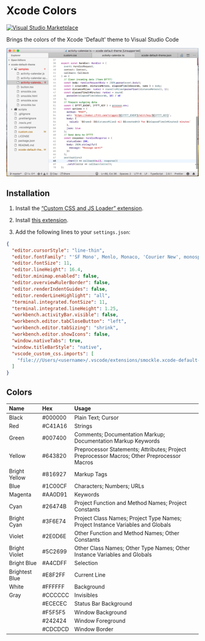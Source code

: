 # Xcode Colors

[![Visual Studio Marketplace](https://img.shields.io/vscode-marketplace/v/smockle.xcode-default-theme.svg)](https://marketplace.visualstudio.com/items?itemName=smockle.xcode-default-theme)

Brings the colors of the Xcode 'Default' theme to Visual Studio Code

![Screenshot](/screenshot.png?raw=true "Screenshot")

## Installation

1.  Install the [“Custom CSS and JS Loader” extension](https://marketplace.visualstudio.com/items?itemName=be5invis.vscode-custom-css).

2.  Install [this extension](https://marketplace.visualstudio.com/items?itemName=smockle.xcode-default-theme).

3.  Add the following lines to your `settings.json`:

```JSON
{
  "editor.cursorStyle": "line-thin",
  "editor.fontFamily": "'SF Mono', Menlo, Monaco, 'Courier New', monospace",
  "editor.fontSize": 11,
  "editor.lineHeight": 16.4,
  "editor.minimap.enabled": false,
  "editor.overviewRulerBorder": false,
  "editor.renderIndentGuides": false,
  "editor.renderLineHighlight": "all",
  "terminal.integrated.fontSize": 11,
  "terminal.integrated.lineHeight": 1.25,
  "workbench.activityBar.visible": false,
  "workbench.editor.tabCloseButton": "left",
  "workbench.editor.tabSizing": "shrink",
  "workbench.editor.showIcons": false,
  "window.nativeTabs": true,
  "window.titleBarStyle": "native",
  "vscode_custom_css.imports": [
    "file:///Users/<username>/.vscode/extensions/smockle.xcode-default-theme-<version>/xcode-default-theme.css"
  ]
}
```

## Colors

| Name           | Hex     | Usage                                                                                       |
| :------------- | :------ | :------------------------------------------------------------------------------------------ |
| Black          | #000000 | Plain Text; Cursor                                                                          |
| Red            | #C41A16 | Strings                                                                                     |
| Green          | #007400 | Comments; Documentation Markup; Documentation Markup Keywords                               |
| Yellow         | #643820 | Preprocessor Statements; Attributes; Project Preprocessor Macros; Other Preprocessor Macros |
| Bright Yellow  | #816927 | Markup Tags                                                                                 |
| Blue           | #1C00CF | Characters; Numbers; URLs                                                                   |
| Magenta        | #AA0D91 | Keywords                                                                                    |
| Cyan           | #26474B | Project Function and Method Names; Project Constants                                        |
| Bright Cyan    | #3F6E74 | Project Class Names; Project Type Names; Project Instance Variables and Globals             |
| Violet         | #2E0D6E | Other Function and Method Names; Other Constants                                            |
| Bright Violet  | #5C2699 | Other Class Names; Other Type Names; Other Instance Variables and Globals                   |
| Bright Blue    | #A4CDFF | Selection                                                                                   |
| Brightest Blue | #E8F2FF | Current Line                                                                                |
| White          | #FFFFFF | Background                                                                                  |
| Gray           | #CCCCCC | Invisibles                                                                                  |
|                | #ECECEC | Status Bar Background                                                                       |
|                | #F5F5F5 | Window Background                                                                           |
|                | #242424 | Window Foreground                                                                           |
|                | #CDCDCD | Window Border                                                                               |
